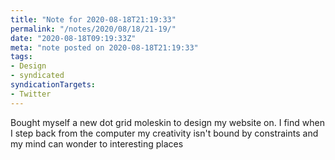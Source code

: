 ```yaml
---
title: "Note for 2020-08-18T21:19:33"
permalink: "/notes/2020/08/18/21-19/"
date: "2020-08-18T09:19:33Z"
meta: "note posted on 2020-08-18T21:19:33"
tags:
- Design
- syndicated
syndicationTargets:
- Twitter
---
```

Bought myself a new dot grid moleskin to design my website on. I find when I step back from the computer my creativity isn't bound by constraints and my mind can wonder to interesting places
